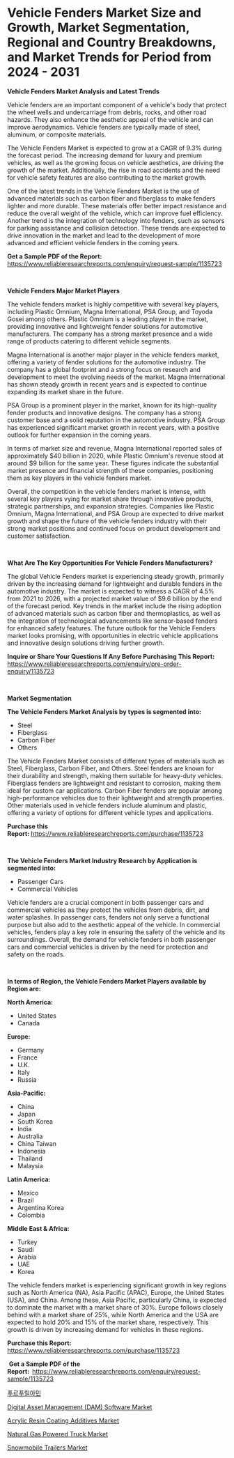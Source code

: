 <p><h1>Vehicle Fenders Market Size and Growth, Market Segmentation, Regional and Country Breakdowns, and Market Trends for Period from 2024 -  2031</h1></p><p><strong>Vehicle Fenders Market Analysis and Latest Trends</strong></p>
<p><p>Vehicle fenders are an important component of a vehicle's body that protect the wheel wells and undercarriage from debris, rocks, and other road hazards. They also enhance the aesthetic appeal of the vehicle and can improve aerodynamics. Vehicle fenders are typically made of steel, aluminum, or composite materials.</p><p>The Vehicle Fenders Market is expected to grow at a CAGR of 9.3% during the forecast period. The increasing demand for luxury and premium vehicles, as well as the growing focus on vehicle aesthetics, are driving the growth of the market. Additionally, the rise in road accidents and the need for vehicle safety features are also contributing to the market growth.</p><p>One of the latest trends in the Vehicle Fenders Market is the use of advanced materials such as carbon fiber and fiberglass to make fenders lighter and more durable. These materials offer better impact resistance and reduce the overall weight of the vehicle, which can improve fuel efficiency. Another trend is the integration of technology into fenders, such as sensors for parking assistance and collision detection. These trends are expected to drive innovation in the market and lead to the development of more advanced and efficient vehicle fenders in the coming years.</p></p>
<p><strong>Get a Sample PDF of the Report:&nbsp;</strong> <a href="https://www.reliableresearchreports.com/enquiry/request-sample/1135723">https://www.reliableresearchreports.com/enquiry/request-sample/1135723</a></p>
<p>&nbsp;</p>
<p><strong>Vehicle Fenders Major Market Players</strong></p>
<p><p>The vehicle fenders market is highly competitive with several key players, including Plastic Omnium, Magna International, PSA Group, and Toyoda Gosei among others. Plastic Omnium is a leading player in the market, providing innovative and lightweight fender solutions for automotive manufacturers. The company has a strong market presence and a wide range of products catering to different vehicle segments.</p><p>Magna International is another major player in the vehicle fenders market, offering a variety of fender solutions for the automotive industry. The company has a global footprint and a strong focus on research and development to meet the evolving needs of the market. Magna International has shown steady growth in recent years and is expected to continue expanding its market share in the future.</p><p>PSA Group is a prominent player in the market, known for its high-quality fender products and innovative designs. The company has a strong customer base and a solid reputation in the automotive industry. PSA Group has experienced significant market growth in recent years, with a positive outlook for further expansion in the coming years.</p><p>In terms of market size and revenue, Magna International reported sales of approximately $40 billion in 2020, while Plastic Omnium's revenue stood at around $9 billion for the same year. These figures indicate the substantial market presence and financial strength of these companies, positioning them as key players in the vehicle fenders market.</p><p>Overall, the competition in the vehicle fenders market is intense, with several key players vying for market share through innovative products, strategic partnerships, and expansion strategies. Companies like Plastic Omnium, Magna International, and PSA Group are expected to drive market growth and shape the future of the vehicle fenders industry with their strong market positions and continued focus on product development and customer satisfaction.</p></p>
<p>&nbsp;</p>
<p><strong>What Are The Key Opportunities For Vehicle Fenders Manufacturers?</strong></p>
<p><p>The global Vehicle Fenders market is experiencing steady growth, primarily driven by the increasing demand for lightweight and durable fenders in the automotive industry. The market is expected to witness a CAGR of 4.5% from 2021 to 2026, with a projected market value of $9.6 billion by the end of the forecast period. Key trends in the market include the rising adoption of advanced materials such as carbon fiber and thermoplastics, as well as the integration of technological advancements like sensor-based fenders for enhanced safety features. The future outlook for the Vehicle Fenders market looks promising, with opportunities in electric vehicle applications and innovative design solutions driving further growth.</p></p>
<p><strong>Inquire or Share Your Questions If Any Before Purchasing This Report:</strong> <a href="https://www.reliableresearchreports.com/enquiry/pre-order-enquiry/1135723">https://www.reliableresearchreports.com/enquiry/pre-order-enquiry/1135723</a></p>
<p>&nbsp;</p>
<p><strong>Market Segmentation</strong></p>
<p><strong>The Vehicle Fenders Market Analysis by types is segmented into:</strong></p>
<p><ul><li>Steel</li><li>Fiberglass</li><li>Carbon Fiber</li><li>Others</li></ul></p>
<p><p>The Vehicle Fenders Market consists of different types of materials such as Steel, Fiberglass, Carbon Fiber, and Others. Steel fenders are known for their durability and strength, making them suitable for heavy-duty vehicles. Fiberglass fenders are lightweight and resistant to corrosion, making them ideal for custom car applications. Carbon Fiber fenders are popular among high-performance vehicles due to their lightweight and strength properties. Other materials used in vehicle fenders include aluminum and plastic, offering a variety of options for different vehicle types and applications.</p></p>
<p><strong>Purchase this Report:&nbsp;</strong><a href="https://www.reliableresearchreports.com/purchase/1135723">https://www.reliableresearchreports.com/purchase/1135723</a></p>
<p>&nbsp;</p>
<p><strong>The Vehicle Fenders Market Industry Research by Application is segmented into:</strong></p>
<p><ul><li>Passenger Cars</li><li>Commercial Vehicles</li></ul></p>
<p><p>Vehicle fenders are a crucial component in both passenger cars and commercial vehicles as they protect the vehicles from debris, dirt, and water splashes. In passenger cars, fenders not only serve a functional purpose but also add to the aesthetic appeal of the vehicle. In commercial vehicles, fenders play a key role in ensuring the safety of the vehicle and its surroundings. Overall, the demand for vehicle fenders in both passenger cars and commercial vehicles is driven by the need for protection and safety on the roads.</p></p>
<p>&nbsp;</p>
<p><strong>In terms of Region, the Vehicle Fenders Market Players available by Region are:</strong></p>
<p>
    <p> <strong> North America: </strong>
        <ul>
            <li>United States</li>
            <li>Canada</li>
        </ul>
        </p> 
    <p> <strong> Europe: </strong>
        <ul>
            <li>Germany</li>
            <li>France</li>
            <li>U.K.</li>
            <li>Italy</li>
            <li>Russia</li>
        </ul>
        </p> 
    <p> <strong> Asia-Pacific: </strong>
        <ul>
            <li>China</li>
            <li>Japan</li>
            <li>South Korea</li>
            <li>India</li>
            <li>Australia</li>
            <li>China Taiwan</li>
            <li>Indonesia</li>
            <li>Thailand</li>
            <li>Malaysia</li>
        </ul>
        </p> 
    <p> <strong> Latin America: </strong>
        <ul>
            <li>Mexico</li>
            <li>Brazil</li>
            <li>Argentina Korea</li>
            <li>Colombia</li>
        </ul>
        </p> 
    <p> <strong> Middle East & Africa: </strong>
        <ul>
            <li>Turkey</li>
            <li>Saudi</li>
            <li>Arabia</li>
            <li>UAE</li>
            <li>Korea</li>
        </ul>
    </p>
    </p>
<p><p>The vehicle fenders market is experiencing significant growth in key regions such as North America (NA), Asia Pacific (APAC), Europe, the United States (USA), and China. Among these, Asia Pacific, particularly China, is expected to dominate the market with a market share of 30%. Europe follows closely behind with a market share of 25%, while North America and the USA are expected to hold 20% and 15% of the market share, respectively. This growth is driven by increasing demand for vehicles in these regions.</p></p>
<p><strong>Purchase this Report: </strong><a href="https://www.reliableresearchreports.com/purchase/1135723">https://www.reliableresearchreports.com/purchase/1135723</a></p>
<p>&nbsp;<strong>Get a Sample PDF of the Report:&nbsp;&nbsp;</strong><a href="https://www.reliableresearchreports.com/enquiry/request-sample/1135723">https://www.reliableresearchreports.com/enquiry/request-sample/1135723</a></p>
<p><strong></strong></p>
<p><p><a href="https://medium.com/@nedkammnacaw/%ED%93%A8%EB%A5%B4%ED%93%A8%EB%A6%B4%EC%95%84%EB%AF%BC-%EC%8B%9C%EC%9E%A5-%EA%B7%9C%EB%AA%A8-%EC%8B%9C%EC%9E%A5-%EC%A0%84%EB%A7%9D-%EB%B0%8F-%EC%8B%9C%EC%9E%A5-%EC%98%88%EC%B8%A1-2024%EB%85%84%EB%B6%80%ED%84%B0-2031%EB%85%84-3c68a528773d">푸르푸릴아민</a></p><p><a href="https://issuu.com/reportprime-2/docs/digital-asset-management-dam-software-market-size-">Digital Asset Management (DAM) Software Market</a></p><p><a href="https://issuu.com/reportprime-2/docs/acrylic-resin-coating-additives-market-size-2030.p">Acrylic Resin Coating Additives Market</a></p><p><a href="https://github.com/joannagoyvaerts/Market-Research-Report-List-1/blob/main/natural-gas-powered-truck-market.md">Natural Gas Powered Truck Market</a></p><p><a href="https://github.com/lubmix/Market-Research-Report-List-1/blob/main/snowmobile-trailers-market.md">Snowmobile Trailers Market</a></p></p>
